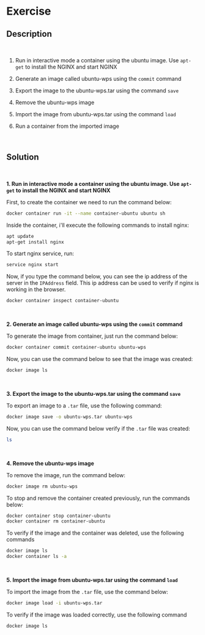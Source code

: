 # Exercise

## Description

<br/>

1. Run in interactive mode a container using the ubuntu image. Use `apt-get` to install the NGINX and start NGINX

2. Generate an image called ubuntu-wps using the `commit` command

3. Export the image to the ubuntu-wps.tar using the command `save`

4. Remove the ubuntu-wps image

5. Import the image from ubuntu-wps.tar using the command `load`

6. Run a container from the imported image

<br/>

## Solution

<br/>

**1\. Run in interactive mode a container using the ubuntu image. Use `apt-get` to install the NGINX and start NGINX**


First, to create the container we need to run the command below:

```zsh
docker container run -it --name container-ubuntu ubuntu sh
```

Inside the container, i'll execute the following commands to install nginx:

```zsh
apt update
apt-get install nginx
```

To start nginx service, run:

```zsh
service nginx start
```

Now, if you type the command below, you can see the ip address of the server in the `IPAddress` field. This ip address can be used to verify if nginx is working in the browser.

```zsh
docker container inspect container-ubuntu
```

<br/>

**2. Generate an image called ubuntu-wps using the `commit` command**

To generate the image from container, just run the command below:

```zsh
docker container commit container-ubuntu ubuntu-wps
```

Now, you can use the command below to see that the image was created:

```zsh
docker image ls
```

<br/>

**3. Export the image to the ubuntu-wps.tar using the command `save`**

To export an image to a `.tar` file, use the following command:

```zsh
docker image save -o ubuntu-wps.tar ubuntu-wps
```

Now, you can use the command below verify if the `.tar` file was created:

```zsh
ls
```

<br/>

**4. Remove the ubuntu-wps image**

To remove the image, run the command below:

```zsh
docker image rm ubuntu-wps
```

To stop and remove the container created previously, run the commands below:
```zsh
docker container stop container-ubuntu
docker container rm container-ubuntu
```

To verify if the image and the container was deleted, use the following commands

```zsh
docker image ls
docker container ls -a
```

<br/>

**5. Import the image from ubuntu-wps.tar using the command `load`**

To import the image from the `.tar` file, use the command below:

```zsh
docker image load -i ubuntu-wps.tar
```

To verify if the image was loaded correctly, use the following command

```zsh
docker image ls
```